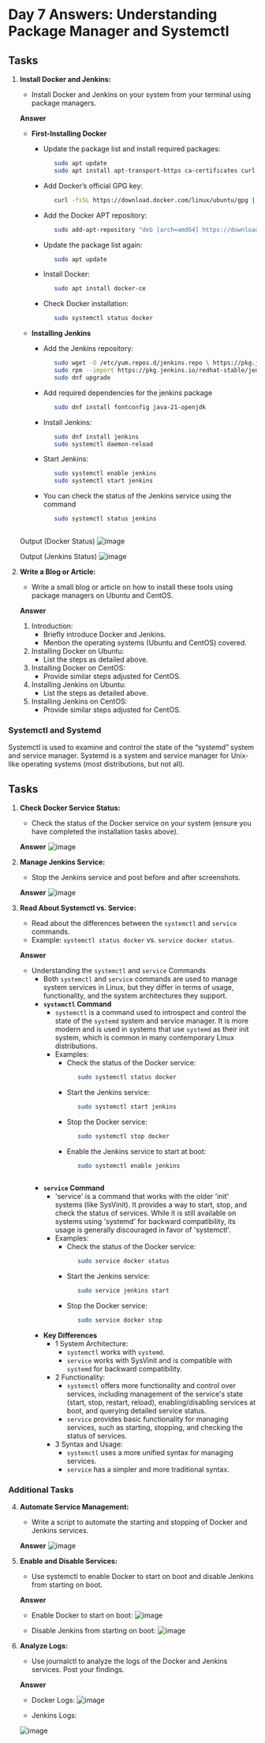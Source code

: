 # Day 7 Answers: Understanding Package Manager and Systemctl

## Tasks

1. **Install Docker and Jenkins:**
   - Install Docker and Jenkins on your system from your terminal using package managers.

   **Answer**
     - **First-Installing Docker**
       - Update the package list and install required packages:
         ```bash
            sudo apt update
            sudo apt install apt-transport-https ca-certificates curl software-properties-common 
       - Add Docker’s official GPG key:
         ```bash
            curl -fsSL https://download.docker.com/linux/ubuntu/gpg | sudo apt-key add -          
       - Add the Docker APT repository:
         ```bash
            sudo add-apt-repository "deb [arch=amd64] https://download.docker.com/linux/ubuntu $(lsb_release -cs) stable"
       - Update the package list again:
         ```bash
            sudo apt update
       - Install Docker:
         ```bash
            sudo apt install docker-ce
       - Check Docker installation:
         ```bash
            sudo systemctl status docker

     - **Installing Jenkins**

       - Add the Jenkins repository:
         ```bash
            sudo wget -O /etc/yum.repos.d/jenkins.repo \ https://pkg.jenkins.io/redhat-stable/jenkins.repo
            sudo rpm --import https://pkg.jenkins.io/redhat-stable/jenkins.io-2023.key
            sudo dnf upgrade
       - Add required dependencies for the jenkins package
         ```bash
            sudo dnf install fontconfig java-21-openjdk
       - Install Jenkins:
         ```bash
            sudo dnf install jenkins
            sudo systemctl daemon-reload
       - Start Jenkins:
         ```bash
            sudo systemctl enable jenkins
            sudo systemctl start jenkins
         
       - You can check the status of the Jenkins service using the command
         ```bash
            sudo systemctl status jenkins
            

   Output (Docker Status)
   ![image](https://github.com/Vaidik-Gampawar/90DaysOfDevOps/blob/main/day07/image/docker-systemctl.png)

   Output (Jenkins Status)
   ![image](https://github.com/Vaidik-Gampawar/90DaysOfDevOps/blob/main/day07/image/jenkins-systemctl.png)

2. **Write a Blog or Article:**
   - Write a small blog or article on how to install these tools using package managers on Ubuntu and CentOS.

   **Answer**
   1. Introduction:
      - Briefly introduce Docker and Jenkins.
      - Mention the operating systems (Ubuntu and CentOS) covered.
   2. Installing Docker on Ubuntu:
      - List the steps as detailed above.
   3. Installing Docker on CentOS:
      - Provide similar steps adjusted for CentOS.
   4. Installing Jenkins on Ubuntu:
      - List the steps as detailed above.
   5. Installing Jenkins on CentOS:
      - Provide similar steps adjusted for CentOS.

### Systemctl and Systemd

Systemctl is used to examine and control the state of the “systemd” system and service manager. Systemd is a system and service manager for Unix-like operating systems (most distributions, but not all).

## Tasks

1. **Check Docker Service Status:**
   - Check the status of the Docker service on your system (ensure you have completed the installation tasks above).

   **Answer**
   ![image](https://github.com/Bhavin213/90DaysOfDevOps/blob/master/2024/day07/image/task5.png)

2. **Manage Jenkins Service:**
   - Stop the Jenkins service and post before and after screenshots.

   **Answer**
   ![image](https://github.com/Bhavin213/90DaysOfDevOps/blob/master/2024/day07/image/taskj2.png)

3. **Read About Systemctl vs. Service:**
   - Read about the differences between the `systemctl` and `service` commands.
   - Example: `systemctl status docker` vs. `service docker status`.

   **Answer**
    - Understanding the `systemctl` and `service` Commands
      - Both `systemctl` and `service` commands are used to manage system services in Linux, but they differ in terms of usage, functionality, and the system architectures they support.
      - **`systemctl` Command**
        - `systemctl` is a command used to introspect and control the state of the `systemd` system and service manager. It is more modern and is used in systems that use `systemd` as their init system, which is common in many contemporary Linux distributions.
        - Examples:
          - Check the status of the Docker service:
            ```bash
               sudo systemctl status docker    
          - Start the Jenkins service:
            ```bash
               sudo systemctl start jenkins 
          - Stop the Docker service:
            ```bash
               sudo systemctl stop docker
          - Enable the Jenkins service to start at boot:
            ```bash
               sudo systemctl enable jenkins
             
      - **`service` Command**
        - 'service' is a command that works with the older 'init' systems (like SysVinit). It provides a way to start, stop, and check the status of services. While it is still available on systems using 'systemd' for backward compatibility, its usage is generally discouraged in favor of 'systemctl'.
        - Examples:
          - Check the status of the Docker service:
            ```bash
               sudo service docker status    
          - Start the Jenkins service:
            ```bash
               sudo service jenkins start
          - Stop the Docker service:
            ```bash
               sudo service docker stop

      - **Key Differences**
        - 1 System Architecture:
          - `systemctl` works with `systemd`.
          - `service` works with SysVinit and is compatible with `systemd` for backward compatibility.    
        - 2 Functionality:
          - `systemctl` offers more functionality and control over services, including management of the service's state (start, stop, restart, reload), enabling/disabling services at boot, and querying detailed service status.
          - `service` provides basic functionality for managing services, such as starting, stopping, and checking the status of services.
        - 3 Syntax and Usage:
          - `systemctl` uses a more unified syntax for managing services.
          - `service` has a simpler and more traditional syntax.

### Additional Tasks

4. **Automate Service Management:**
   - Write a script to automate the starting and stopping of Docker and Jenkins services.

   **Answer**
   ![image](https://github.com/Bhavin213/90DaysOfDevOps/blob/master/2024/day07/image/task4.png)

5. **Enable and Disable Services:**
   - Use systemctl to enable Docker to start on boot and disable Jenkins from starting on boot.

   **Answer**
    - Enable Docker to start on boot:
   ![image](https://github.com/Bhavin213/90DaysOfDevOps/blob/master/2024/day07/image/task5.png)

    - Disable Jenkins from starting on boot:
   ![image](https://github.com/Bhavin213/90DaysOfDevOps/blob/master/2024/day07/image/task5-1.png)

6. **Analyze Logs:**
   - Use journalctl to analyze the logs of the Docker and Jenkins services. Post your findings.

   **Answer**
    - Docker Logs:
   ![image](https://github.com/Bhavin213/90DaysOfDevOps/blob/master/2024/day07/image/task6.png)

    - Jenkins Logs:

   ![image](https://github.com/Bhavin213/90DaysOfDevOps/blob/master/2024/day07/image/task6-1.png)



